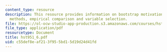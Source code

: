 ```yaml
---
content_type: resource
description: This resource provides information on bootstrap motivation, ensemble
  methods, empirical comparison and variable selection.
file: https://ol-ocw-studio-app-production.s3.amazonaws.com/courses/hst-951j-medical-decision-support-fall-2005/c55def8eaf213f955bd15d19d24d41fd_hst951_6.pdf
file_type: application/pdf
resourcetype: Document
title: hst951_6.pdf
uid: c55def8e-af21-3f95-5bd1-5d19d24d41fd
---
```

